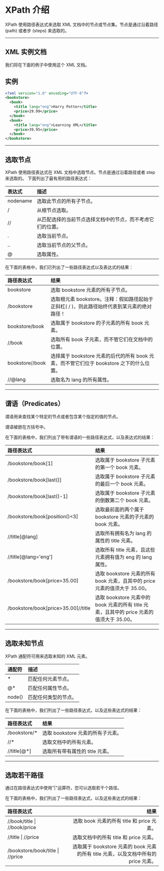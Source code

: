 # XPath 介绍

XPath 使用路径表达式来选取 XML 文档中的节点或节点集。节点是通过沿着路径 (path) 或者步 (steps) 来选取的。

---

## XML 实例文档

我们将在下面的例子中使用这个 XML 文档。

## 实例

```xml
<?xml version="1.0" encoding="UTF-8"?>
<bookstore>
  <book>
    <title lang="eng">Harry Potter</title>
    <price>29.99</price>
  </book>
  <book>
    <title lang="eng">Learning XML</title>
    <price>39.95</price>
  </book>
</bookstore>
```

---

## 选取节点

XPath 使用路径表达式在 XML 文档中选取节点。节点是通过沿着路径或者 step 来选取的。 下面列出了最有用的路径表达式：

| 表达式   | 描述                                                       |
| :------- | :--------------------------------------------------------- |
| nodename | 选取此节点的所有子节点。                                   |
| /        | 从根节点选取。                                             |
| //       | 从匹配选择的当前节点选择文档中的节点，而不考虑它们的位置。 |
| .        | 选取当前节点。                                             |
| ..       | 选取当前节点的父节点。                                     |
| @        | 选取属性。                                                 |

在下面的表格中，我们已列出了一些路径表达式以及表达式的结果：

| 路径表达式      | 结果                                                                                        |
| :-------------- | :------------------------------------------------------------------------------------------ |
| bookstore       | 选取 bookstore 元素的所有子节点。                                                           |
| /bookstore      | 选取根元素 bookstore。注释：假如路径起始于正斜杠( / )，则此路径始终代表到某元素的绝对路径！ |
| bookstore/book  | 选取属于 bookstore 的子元素的所有 book 元素。                                               |
| //book          | 选取所有 book 子元素，而不管它们在文档中的位置。                                            |
| bookstore//book | 选择属于 bookstore 元素的后代的所有 book 元素，而不管它们位于 bookstore 之下的什么位置。    |
| //@lang         | 选取名为 lang 的所有属性。                                                                  |

---

## 谓语（Predicates）

谓语用来查找某个特定的节点或者包含某个指定的值的节点。

谓语被嵌在方括号中。

在下面的表格中，我们列出了带有谓语的一些路径表达式，以及表达式的结果：

| 路径表达式                          | 结果                                                                                      |
| :---------------------------------- | :---------------------------------------------------------------------------------------- |
| /bookstore/book[1]                  | 选取属于 bookstore 子元素的第一个 book 元素。                                             |
| /bookstore/book[last()]             | 选取属于 bookstore 子元素的最后一个 book 元素。                                           |
| /bookstore/book[last()-1]           | 选取属于 bookstore 子元素的倒数第二个 book 元素。                                         |
| /bookstore/book[position()<3]       | 选取最前面的两个属于 bookstore 元素的子元素的 book 元素。                                 |
| //title[@lang]                      | 选取所有拥有名为 lang 的属性的 title 元素。                                               |
| //title[@lang='eng']                | 选取所有 title 元素，且这些元素拥有值为 eng 的 lang 属性。                                |
| /bookstore/book[price>35.00]        | 选取 bookstore 元素的所有 book 元素，且其中的 price 元素的值须大于 35.00。                |
| /bookstore/book[price>35.00]//title | 选取 bookstore 元素中的 book 元素的所有 title 元素，且其中的 price 元素的值须大于 35.00。 |

---

## 选取未知节点

XPath 通配符可用来选取未知的 XML 元素。

| 通配符 | 描述                 |
| :----- | :------------------- |
| \*     | 匹配任何元素节点。   |
| @\*    | 匹配任何属性节点。   |
| node() | 匹配任何类型的节点。 |

在下面的表格中，我们列出了一些路径表达式，以及这些表达式的结果：

| 路径表达式    | 结果                              |
| :------------ | :-------------------------------- |
| /bookstore/\* | 选取 bookstore 元素的所有子元素。 |
| //\*          | 选取文档中的所有元素。            |
| //title[@*]   | 选取所有带有属性的 title 元素。   |

---

## 选取若干路径

通过在路径表达式中使用"|"运算符，您可以选取若干个路径。

在下面的表格中，我们列出了一些路径表达式，以及这些表达式的结果：

| 路径表达式                       |                                                                                结果 |
| :------------------------------- | ----------------------------------------------------------------------------------: |
| //book/title \| //book/price     |                                          选取 book 元素的所有 title 和 price 元素。 |
| //title \| //price               |                                              选取文档中的所有 title 和 price 元素。 |
| /bookstore/book/title \| //price | 选取属于 bookstore 元素的 book 元素的所有 title 元素，以及文档中所有的 price 元素。 |
